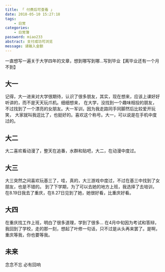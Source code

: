 ```yaml
---
title: 「 付费后可查看 」
date: 2018-05-10 15:27:18
tags:
    - 日常
categories:
    - 日常簿
password: miao233
abstract: 支付成功可浏览
message: 请输入金额
---
```



一直想写一遍关于大学四年的文章，想到哪写到哪...写到毕业【离毕业还有一个月不到】

## 大一

  记得，大一进来对大学很期待，认识了很多朋友，其实，现在想来，应该上课好好听讲的，而不是天天玩爪机。细细想来，
在大学，没找到一个趣味相投的朋友，不过找到了一个漂亮的女朋友。大一军训，因为我走路同手同脚然后比较爱开玩笑，
大家就叫我逗比了，也挺好的。喜欢这个称号。大一，可以说是在手机中度过的。

## 大二

  大二喜欢看动漫了，整天在追番，水群和贴吧，大二，在动漫中度过。

## 大三

  大三突然之间喜欢玩基三了，哇，真的，大三游戏中度过，不过在基三中找到了女朋友，也是不错的。
  到了下学期，为了可以去她的地方上班，我选择了去培训，在8.19日我去了重庆，在8.27日见到了她，她很好看，比重庆好看。

## 大四
  在重庆找工作上班，明白了很多道理，学到了很多...
  在4月中旬因为考试和答辩，我回到了学校，走的那一刻，想起了叶修一句话，只不过是从头再来罢了。是啊，重庆等我，你也要等我。

## 未来
   念念不忘 必有回响
